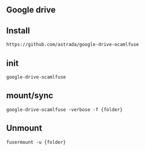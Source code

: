 ## Google drive

## Install 

    https://github.com/astrada/google-drive-ocamlfuse

## init

    google-drive-ocamlfuse

## mount/sync

    google-drive-ocamlfuse -verbose -f {folder}

## Unmount

    fusermount -u {folder}
